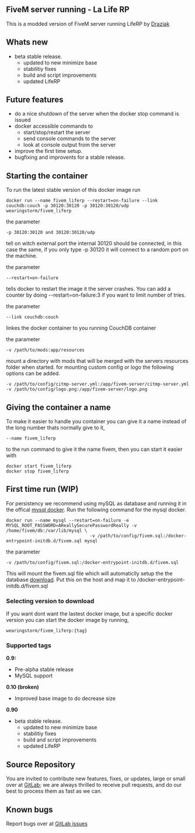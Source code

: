 ## FiveM server running - La Life RP 

This is a modded version of FiveM server running  LifeRP by [Draziak](https://github.com/ldlac/La_LifeRP)

## Whats new
- beta stable release.
  - updated to new minimize base
  - stabilitiy fixes
  - build and script improvements
  - updated LifeRP

## Future features
- do a nice shutdown of the server when the docker stop command is issued
- docker accessible commands to
   - start/stop/restart the server
   - send console commands to the server
   - look at console output from the server
- improve the first time setup.
- bugfixing and improvents for a stable release.

## Starting the container

To run the latest stable version of this docker image run

	docker run --name fivem_liferp --restart=on-failure --link couchdb:couch -p 30120:30120 -p 30120:30120/udp wearingstorm/fivem_liferp

the parameter

	-p 30120:30120 and 30120:30120/udp

tell on witch external port the internal 30120 should be connected, in this case the same, if
you only type -p 30120 it will connect to a random port on the machine.

the parameter

	--restart=on-failure

tells docker to restart the image it the server crashes. You can add a counter by doing --restart=on-failure:3 if you want to limit number of tries.

the parameter

	--link couchdb:couch

linkes the docker container to you running CouchDB container

the parameter

	-v /path/to/mods:app/resources

mount a directory with mods that will be merged with the servers resources folder when started.
for mounting custom config or logo the following options can be added.

	-v /path/to/config/citmp-server.yml:/app/fivem-server/citmp-server.yml
	-v /path/to/config/logo.png:/app/fivem-server/logo.png

## Giving the container a name

To make it easier to handle you container you can give it a name instead of the long
number thats normally give to it,

	--name fivem_liferp

to the run command to give it the name fivem, then you can start it easier with

	docker start fivem_liferp
	docker stop fivem_liferp

## First time run (WIP)

For persistency we recommend using mySQL as database and running it in the offical [mysql docker](https://hub.docker.com/_/mysql/).
Run the following command for the mysql docker.

	docker run --name mysql --restart=on-failure -e MYSQL_ROOT_PASSWORD=AReallySecurePasswordReally -v /home/fivem/db:/var/lib/mysql \
									-v /path/to/config/fivem.sql:/docker-entrypoint-initdb.d/fivem.sql mysql

the parameter

	-v /path/to/config/fivem.sql:/docker-entrypoint-initdb.d/fivem.sql

This will mount the fivem.sql file which will automaticlly setup the the database [download](https://gitlab.com/wearingstorm/docker_fivem/raw/develop/fivem_liferp/mysql-config/fivem.sql). Put this on the host and map it to /docker-entrypoint-initdb.d/fivem.sql

### Selecting version to download

If you want dont want the lastest docker image, but a specific docker version you can start the docker image by running,

	wearingstorm/fivem_liferp:{tag}

### Supported tags
**0.9:**
- Pre-alpha stable release
- MySQL support

**0.10 (broken)**
- Improved base image to do decrease size

**0.90**
- beta stable release.
  - updated to new minimize base
  - stabilitiy fixes
  - build and script improvements
  - updated LifeRP

## Source Repository
You are invited to contribute new features, fixes, or updates, large or small over at [GitLab](https://gitlab.com/wearingstorm/docker_fivem); we are always thrilled to receive pull requests, and do our best to process them as fast as we can.

## Known bugs
Report bugs over at [GitLab issues](https://gitlab.com/wearingstorm/docker_fivem/issues)